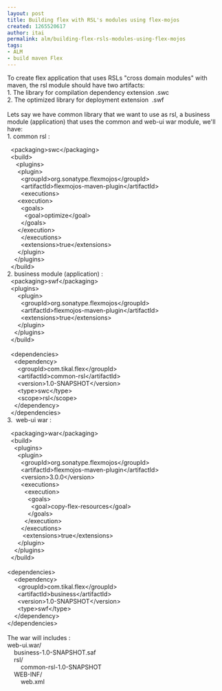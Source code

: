 ```yaml
---
layout: post
title: Building flex with RSL's modules using flex-mojos
created: 1265520617
author: itai
permalink: alm/building-flex-rsls-modules-using-flex-mojos
tags:
- ALM
- build maven Flex
---
```

<p>To create flex application that uses RSLs &quot;cross domain modules&quot; with maven, the rsl module should have two artifacts:<br />
1. The library for compilation dependency extension .swc<br />
2. The optimized library for deployment extension&nbsp; .swf<br />
<br />
Lets say we have common library that we want to use as rsl, a business module (application) that uses the common and web-ui war module, we'll have:<br />
1. common rsl :</p>
<p>&nbsp; &lt;packaging&gt;swc&lt;/packaging&gt;<br />
&nbsp; &lt;build&gt; <br />
&nbsp;&nbsp;&nbsp;&nbsp; &lt;plugins&gt;<br />
&nbsp;&nbsp;&nbsp;&nbsp;&nbsp; &lt;plugin&gt;<br />
&nbsp;&nbsp;&nbsp;&nbsp;&nbsp;&nbsp;&nbsp; &lt;groupId&gt;org.sonatype.flexmojos&lt;/groupId&gt;<br />
&nbsp;&nbsp;&nbsp;&nbsp;&nbsp;&nbsp;&nbsp; &lt;artifactId&gt;flexmojos-maven-plugin&lt;/artifactId&gt;<br />
&nbsp;&nbsp;&nbsp;&nbsp;&nbsp;&nbsp;&nbsp; &lt;executions&gt;<br />
&nbsp;&nbsp;&nbsp; &nbsp; &lt;execution&gt;<br />
&nbsp;&nbsp;&nbsp; &nbsp;&nbsp;&nbsp; &lt;goals&gt;<br />
&nbsp;&nbsp;&nbsp; &nbsp;&nbsp;&nbsp;&nbsp;&nbsp; &lt;goal&gt;optimize&lt;/goal&gt;<br />
&nbsp;&nbsp;&nbsp; &nbsp;&nbsp;&nbsp; &lt;/goals&gt;<br />
&nbsp;&nbsp;&nbsp; &nbsp; &lt;/execution&gt;<br />
&nbsp;&nbsp;&nbsp;&nbsp;&nbsp;&nbsp;&nbsp; &lt;/executions&gt;<br />
&nbsp;&nbsp;&nbsp;&nbsp;&nbsp;&nbsp;&nbsp; &lt;extensions&gt;true&lt;/extensions&gt;<br />
&nbsp;&nbsp;&nbsp;&nbsp;&nbsp; &lt;/plugin&gt;<br />
&nbsp;&nbsp;&nbsp; &lt;/plugins&gt; <br />
&nbsp; &lt;/build&gt; <br />
2. business module (application) :<br />
&nbsp; &lt;packaging&gt;swf&lt;/packaging&gt;<br />
&nbsp; &lt;plugins&gt;<br />
&nbsp;&nbsp;&nbsp;&nbsp;&nbsp; &lt;plugin&gt;<br />
&nbsp;&nbsp;&nbsp;&nbsp;&nbsp;&nbsp;&nbsp; &lt;groupId&gt;org.sonatype.flexmojos&lt;/groupId&gt;<br />
&nbsp;&nbsp;&nbsp;&nbsp;&nbsp;&nbsp;&nbsp; &lt;artifactId&gt;flexmojos-maven-plugin&lt;/artifactId&gt;<br />
&nbsp;&nbsp;&nbsp;&nbsp;&nbsp;&nbsp;&nbsp; &lt;extensions&gt;true&lt;/extensions&gt;<br />
&nbsp;&nbsp;&nbsp;&nbsp;&nbsp; &lt;/plugin&gt;<br />
&nbsp;&nbsp;&nbsp; &lt;/plugins&gt; <br />
&nbsp; &lt;/build&gt; <br />
&nbsp;<br />
&nbsp; &lt;dependencies&gt; <br />
&nbsp;&nbsp;&nbsp; &lt;dependency&gt; <br />
&nbsp;&nbsp;&nbsp;&nbsp;&nbsp; &lt;groupId&gt;com.tikal.flex&lt;/groupId&gt; <br />
&nbsp;&nbsp;&nbsp;&nbsp;&nbsp; &lt;artifactId&gt;common-rsl&lt;/artifactId&gt; <br />
&nbsp;&nbsp;&nbsp;&nbsp;&nbsp; &lt;version&gt;1.0-SNAPSHOT&lt;/version&gt; <br />
&nbsp;&nbsp;&nbsp;&nbsp;&nbsp; &lt;type&gt;swc&lt;/type&gt;<br />
&nbsp;&nbsp;&nbsp;&nbsp;&nbsp; &lt;scope&gt;rsl&lt;/scope&gt; <br />
&nbsp;&nbsp;&nbsp; &lt;/dependency&gt; <br />
&nbsp; &lt;/dependencies&gt; <br />
3.&nbsp; web-ui war :</p>
<p>&nbsp; &lt;packaging&gt;war&lt;/packaging&gt; <br />
&nbsp; &lt;build&gt; <br />
&nbsp;&nbsp;&nbsp; &lt;plugins&gt; <br />
&nbsp;&nbsp;&nbsp;&nbsp;&nbsp; &lt;plugin&gt; <br />
&nbsp;&nbsp;&nbsp;&nbsp;&nbsp;&nbsp;&nbsp; &lt;groupId&gt;org.sonatype.flexmojos&lt;/groupId&gt; <br />
&nbsp;&nbsp;&nbsp;&nbsp;&nbsp;&nbsp;&nbsp; &lt;artifactId&gt;flexmojos-maven-plugin&lt;/artifactId&gt; <br />
&nbsp;&nbsp;&nbsp;&nbsp;&nbsp;&nbsp;&nbsp; &lt;version&gt;3.0.0&lt;/version&gt; <br />
&nbsp;&nbsp;&nbsp;&nbsp;&nbsp;&nbsp;&nbsp; &lt;executions&gt; <br />
&nbsp;&nbsp;&nbsp;&nbsp;&nbsp;&nbsp;&nbsp;&nbsp;&nbsp; &lt;execution&gt; <br />
&nbsp;&nbsp;&nbsp;&nbsp;&nbsp;&nbsp;&nbsp;&nbsp;&nbsp;&nbsp;&nbsp; &lt;goals&gt; <br />
&nbsp;&nbsp;&nbsp;&nbsp;&nbsp;&nbsp;&nbsp;&nbsp;&nbsp;&nbsp;&nbsp;&nbsp;&nbsp; &lt;goal&gt;copy-flex-resources&lt;/goal&gt; <br />
&nbsp;&nbsp;&nbsp;&nbsp;&nbsp;&nbsp;&nbsp;&nbsp;&nbsp;&nbsp;&nbsp; &lt;/goals&gt; <br />
&nbsp;&nbsp;&nbsp;&nbsp;&nbsp;&nbsp;&nbsp;&nbsp;&nbsp; &lt;/execution&gt; <br />
&nbsp;&nbsp;&nbsp;&nbsp;&nbsp;&nbsp;&nbsp; &lt;/executions&gt;<br />
&nbsp;&nbsp;&nbsp;&nbsp;&nbsp;&nbsp;&nbsp;&nbsp; &lt;extensions&gt;true&lt;/extensions&gt; <br />
&nbsp;&nbsp;&nbsp;&nbsp;&nbsp; &lt;/plugin&gt; <br />
&nbsp;&nbsp;&nbsp; &lt;/plugins&gt; <br />
&nbsp; &lt;/build&gt; <br />
&nbsp;<br />
&lt;dependencies&gt; <br />
&nbsp;&nbsp;&nbsp; &lt;dependency&gt; <br />
&nbsp; &nbsp;&nbsp;&nbsp; &lt;groupId&gt;com.tikal.flex&lt;/groupId&gt; <br />
&nbsp; &nbsp;&nbsp;&nbsp; &lt;artifactId&gt;business&lt;/artifactId&gt; <br />
&nbsp; &nbsp;&nbsp;&nbsp; &lt;version&gt;1.0-SNAPSHOT&lt;/version&gt; <br />
&nbsp; &nbsp;&nbsp;&nbsp; &lt;type&gt;swf&lt;/type&gt; <br />
&nbsp;&nbsp;&nbsp; &lt;/dependency&gt; <br />
&lt;/dependencies&gt; <br />
<br />
The war will includes :<br />
web-ui.war/<br />
&nbsp;&nbsp;&nbsp; business-1.0-SNAPSHOT.saf<br />
&nbsp;&nbsp;&nbsp; rsl/<br />
&nbsp;&nbsp;&nbsp; &nbsp;&nbsp;&nbsp; common-rsl-1.0-SNAPSHOT<br />
&nbsp;&nbsp;&nbsp; WEB-INF/<br />
&nbsp;&nbsp;&nbsp; &nbsp;&nbsp;&nbsp; web.xml</p>

